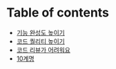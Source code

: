 # Table of contents

* [기능 완성도 높이기](README.md)
* [코드 퀄리티 높이기](undefined-1.md)
* [코드 리뷰가 어려워요](undefined-2.md)
* [10계명](10.md)
